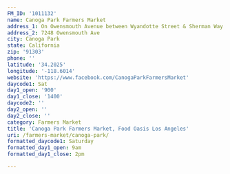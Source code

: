 ```yaml
---
FM_ID: '1011132'
name: Canoga Park Farmers Market
address_1: On Owensmouth Avenue between Wyandotte Street & Sherman Way
address_2: 7248 Owensmouth Ave
city: Canoga Park
state: California
zip: '91303'
phone: ''
latitude: '34.2025'
longitude: '-118.6014'
website: 'https://www.facebook.com/CanogaParkFarmersMarket'
daycode1: Sat
day1_open: '900'
day1_close: '1400'
daycode2: ''
day2_open: ''
day2_close: ''
category: Farmers Market
title: 'Canoga Park Farmers Market, Food Oasis Los Angeles'
uri: /farmers-market/canoga-park/
formatted_daycode1: Saturday
formatted_day1_open: 9am
formatted_day1_close: 2pm

---
```

